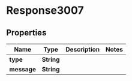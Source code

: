 
# Response3007

## Properties
Name | Type | Description | Notes
------------ | ------------- | ------------- | -------------
**type** | **String** |  | 
**message** | **String** |  | 




